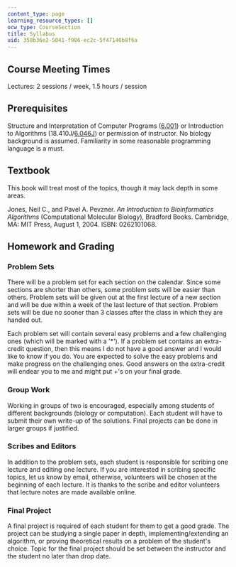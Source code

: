 ```yaml
---
content_type: page
learning_resource_types: []
ocw_type: CourseSection
title: Syllabus
uid: 358b36e2-5041-f986-ec2c-5f47140b8f6a
---
```


Course Meeting Times
--------------------

Lectures: 2 sessions / week, 1.5 hours / session

Prerequisites
-------------

Structure and Interpretation of Computer Programs ([6.001](/courses/6-001-structure-and-interpretation-of-computer-programs-spring-2005)) or Introduction to Algorithms (18.410J/[6.046J](/courses/6-046j-introduction-to-algorithms-sma-5503-fall-2005)) or permission of instructor. No biology background is assumed. Familiarity in some reasonable programming language is a must.

Textbook
--------

This book will treat most of the topics, though it may lack depth in some areas.

Jones, Neil C., and Pavel A. Pevzner. _An Introduction to Bioinformatics Algorithms_ (Computational Molecular Biology), Bradford Books. Cambridge, MA: MIT Press, August 1, 2004. ISBN: 0262101068.

Homework and Grading
--------------------

### Problem Sets

There will be a problem set for each section on the calendar. Since some sections are shorter than others, some problem sets will be easier than others. Problem sets will be given out at the first lecture of a new section and will be due within a week of the last lecture of that section. Problem sets will be due no sooner than 3 classes after the class in which they are handed out.

Each problem set will contain several easy problems and a few challenging ones (which will be marked with a '\*'). If a problem set contains an extra-credit question, then this means I do not have a good answer and I would like to know if you do. You are expected to solve the easy problems and make progress on the challenging ones. Good answers on the extra-credit will endear you to me and might put +'s on your final grade.

### Group Work

Working in groups of two is encouraged, especially among students of different backgrounds (biology or computation). Each student will have to submit their own write-up of the solutions. Final projects can be done in larger groups if justified.

### Scribes and Editors

In addition to the problem sets, each student is responsible for scribing one lecture and editing one lecture. If you are interested in scribing specific topics, let us know by email, otherwise, volunteers will be chosen at the beginning of each lecture. It is thanks to the scribe and editor volunteers that lecture notes are made available online.

### Final Project

A final project is required of each student for them to get a good grade. The project can be studying a single paper in depth, implementing/extending an algorithm, or proving theoretical results on a problem of the student's choice. Topic for the final project should be set between the instructor and the student no later than drop date.